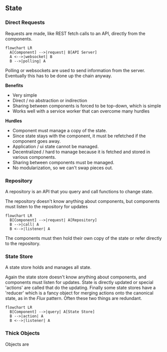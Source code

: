 ## State

### Direct Requests
Requests are made, like REST fetch calls to an API, directly from the components.

```mermaid
flowchart LR
  A[Component] -->|request| B[API Server]
  A <-->|websocket| B
  B -->|polling| A
```

Polling or websockets are used to send information from the server. Eventually this
has to be done up the chain anyway.

**Benefits**

- Very simple
- Direct / no abstraction or indirection
- Sharing between components is forced to be top-down, which is simple
- Works well with a service worker that can overcome many hurdles

**Hurdles**

- Component must manage a copy of the state.
- Since state stays with the component, it must be refetched if the component goes away.
- Application / ui state cannot be managed.
- Decentralized / hard to manage because it is fetched and stored in various components.
- Sharing between components must be managed.
- No modularization, so we can't swap pieces out.

### Repository
A repository is an API that you query and call functions to change state.

The repository doesn't know anything about components, but components must listen
to the repository for updates

```mermaid
flowchart LR
  B[Component] -->|request| A[Repository] 
  B -->|call| A
  B <-->|listener| A
```

The components must then hold their own copy of the state or refer directly to the
repository.

### State Store
A state store holds and manages all state.

Again the state store doesn't know anything about components, and components
must listen for updates. State is directly updated or special 'actions' are called
that do the updating. Finally some state stores have a 'reducer' which is a fancy
object for merging actions onto the canonical state, as in the *Flux* pattern.
Often these two things are redundant.

```mermaid
flowchart LR
  B[Component] -->|query| A[State Store] 
  B -->|action| A
  B <-->|listener| A
```

### Thick Objects
Objects are 
